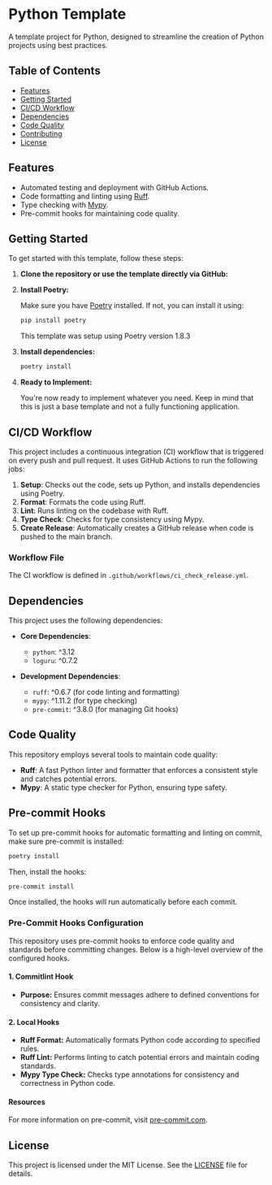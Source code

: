 # Python Template

A template project for Python, designed to streamline the creation of Python projects using best practices.

## Table of Contents

- [Features](#features)
- [Getting Started](#getting-started)
- [CI/CD Workflow](#cicd-workflow)
- [Dependencies](#dependencies)
- [Code Quality](#code-quality)
- [Contributing](#contributing)
- [License](#license)

## Features

- Automated testing and deployment with GitHub Actions.
- Code formatting and linting using [Ruff](https://ruff.rs).
- Type checking with [Mypy](https://mypy.readthedocs.io).
- Pre-commit hooks for maintaining code quality.

## Getting Started

To get started with this template, follow these steps:

1. **Clone the repository or use the template directly via GitHub:**

2. **Install Poetry:**

   Make sure you have [Poetry](https://python-poetry.org/) installed. If not, you can install it using:
   ```bash
   pip install poetry
   ```

   This template was setup using Poetry version 1.8.3

3. **Install dependencies:**

   ```bash
   poetry install
   ```

4. **Ready to Implement:**

   You're now ready to implement whatever you need. Keep in mind that this is just a base template and not a fully
   functioning application.

## CI/CD Workflow

This project includes a continuous integration (CI) workflow that is triggered on every push and pull request. It uses
GitHub Actions to run the following jobs:

1. **Setup**: Checks out the code, sets up Python, and installs dependencies using Poetry.
2. **Format**: Formats the code using Ruff.
3. **Lint**: Runs linting on the codebase with Ruff.
4. **Type Check**: Checks for type consistency using Mypy.
5. **Create Release**: Automatically creates a GitHub release when code is pushed to the main branch.

### Workflow File

The CI workflow is defined in `.github/workflows/ci_check_release.yml`.

## Dependencies

This project uses the following dependencies:

- **Core Dependencies**:
    - `python`: ^3.12
    - `loguru`: ^0.7.2

- **Development Dependencies**:
    - `ruff`: ^0.6.7 (for code linting and formatting)
    - `mypy`: ^1.11.2 (for type checking)
    - `pre-commit`: ^3.8.0 (for managing Git hooks)

## Code Quality

This repository employs several tools to maintain code quality:

- **Ruff**: A fast Python linter and formatter that enforces a consistent style and catches potential errors.
- **Mypy**: A static type checker for Python, ensuring type safety.

## Pre-commit Hooks

To set up pre-commit hooks for automatic formatting and linting on commit, make sure pre-commit is installed:

```bash
poetry install
```

Then, install the hooks:

```bash
pre-commit install
```

Once installed, the hooks will run automatically before each commit.

### Pre-Commit Hooks Configuration

This repository uses pre-commit hooks to enforce code quality and standards before committing changes. Below is a
high-level overview of the configured hooks.

#### 1. Commitlint Hook

- **Purpose:** Ensures commit messages adhere to defined conventions for consistency and clarity.

#### 2. Local Hooks

- **Ruff Format:** Automatically formats Python code according to specified rules.
- **Ruff Lint:** Performs linting to catch potential errors and maintain coding standards.
- **Mypy Type Check:** Checks type annotations for consistency and correctness in Python code.

#### Resources

For more information on pre-commit, visit [pre-commit.com](https://pre-commit.com).

## License

This project is licensed under the MIT License. See the [LICENSE](LICENSE) file for details.
